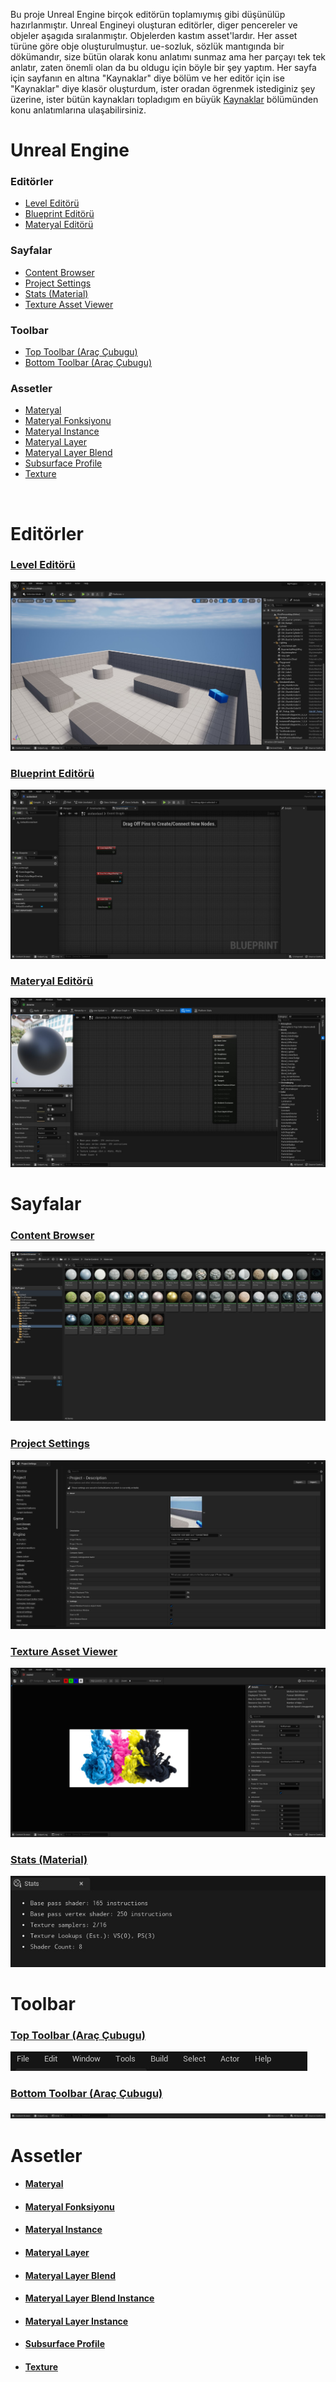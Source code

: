 Bu proje Unreal Engine birçok editörün toplamıymış gibi düşünülüp hazırlanmıştır. Unreal Engineyi oluşturan editörler, diger pencereler ve objeler aşagıda sıralanmıştır. Objelerden kastım asset'lardır. Her asset türüne göre obje oluşturulmuştur. ue-sozluk, sözlük mantıgında bir dökümandır, size bütün olarak konu anlatımı sunmaz ama her parçayı tek tek anlatır, zaten önemli olan da bu oldugu için böyle bir şey yaptım. Her sayfa için sayfanın en altına "Kaynaklar" diye bölüm ve her editör için ise "Kaynaklar" diye klasör oluşturdum, ister oradan ögrenmek istediginiz şey üzerine, ister bütün kaynakları topladıgım en büyük [Kaynaklar](Kaynaklar) bölümünden konu anlatımlarına ulaşabilirsiniz.


# Unreal Engine

### Editörler

* [Level Editörü](#level-edit%C3%B6r%C3%BC)
* [Blueprint Editörü](#blueprint-edit%C3%B6r%C3%BC)
* [Materyal Editörü](#materyal-edit%C3%B6r%C3%BC)


### Sayfalar

* [Content Browser](#content-browser)
* [Project Settings](#project-settings)
* [Stats (Material)](#stats-material)
* [Texture Asset Viewer](#texture-asset-viewer)


### Toolbar

* [Top Toolbar (Araç Çubugu)](#top-toolbar-araç-çubugu)
* [Bottom Toolbar (Araç Çubugu)](#bottom-toolbar-araç-çubugu)


### Assetler

* [Materyal](#materyal)
* [Materyal Fonksiyonu](#materyal-fonksiyonu)
* [Materyal Instance](#materyal-instance)
* [Materyal Layer](#materyal-layer)
* [Materyal Layer Blend](#materyal-layer-blend)
* [Subsurface Profile](#subsurface-profile)
* [Texture](#texture)

<br>



# Editörler

### [Level Editörü](Editörler/Level%20Editörü)
<img src="Dosyalar/Level_Editor_Ana_Ekran.jpg">

### [Blueprint Editörü](Editörler/Blueprint%20Editörü)
<img src="Dosyalar/Blueprint_Editor_Ana_Ekran.jpg">

### [Materyal Editörü](Editörler/Materyal%20Editörü)
<img src="Dosyalar/Materyal_Editor_Ana_Ekran.jpg">




# Sayfalar

### [Content Browser](Sayfalar/Content%20Browser)
<img src="Dosyalar/Content_Browser_Ana_Ekran.jpg">

### [Project Settings](Sayfalar/Project%20Settings)
<img src="Dosyalar/Project_Settings_Ana_Ekran.jpg">

### [Texture Asset Viewer](Sayfalar/Texture%20Asset%20Viewer)
<img src="Dosyalar/Texture_Asset_Viewer.jpg">

### [Stats (Material)](Sayfalar/Stats%20(Material))
<img src="Dosyalar/Materyal_Editor_Stats.jpg">




# Toolbar

### [Top Toolbar (Araç Çubugu)](Diger/Top%20Toolbar%20(Araç%20Çubugu))
<img src="Dosyalar/Top_Toolbar.jpg">

### [Bottom Toolbar (Araç Çubugu)](Diger/Bottom%20Toolbar%20(Araç%20Çubugu))
<img src="Dosyalar/Bottom_Toolbar.jpg">




# Assetler

* #### [Materyal](Assetler/Materyal)
* #### [Materyal Fonksiyonu](Assetler/Materyal%20Fonksiyonu)
* #### [Materyal Instance](Assetler/Materyal%20Instance)
* #### [Materyal Layer](Assetler/Materyal%20Layer)
* #### [Materyal Layer Blend](Assetler/Materyal%20Layer%20Blend)
* #### [Materyal Layer Blend Instance](Assetler/Materyal%20Layer%20Blend%20Instance)
* #### [Materyal Layer Instance](Assetler/Materyal%20Layer%20Instance)
* #### [Subsurface Profile](Assetler/Subsurface%20Profile)
* #### [Texture](Assetler/Texture)
